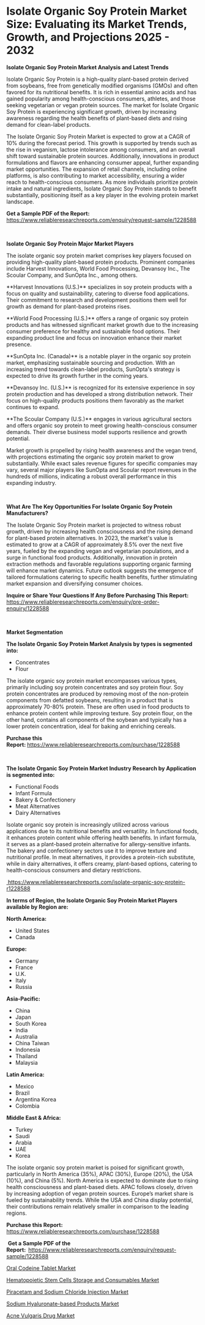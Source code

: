 <p><h1>Isolate Organic Soy Protein Market Size: Evaluating its Market Trends, Growth, and Projections 2025 - 2032</h1></p><p><strong>Isolate Organic Soy Protein Market Analysis and Latest Trends</strong></p>
<p><p>Isolate Organic Soy Protein is a high-quality plant-based protein derived from soybeans, free from genetically modified organisms (GMOs) and often favored for its nutritional benefits. It is rich in essential amino acids and has gained popularity among health-conscious consumers, athletes, and those seeking vegetarian or vegan protein sources. The market for Isolate Organic Soy Protein is experiencing significant growth, driven by increasing awareness regarding the health benefits of plant-based diets and rising demand for clean-label products.</p><p>The Isolate Organic Soy Protein Market is expected to grow at a CAGR of 10% during the forecast period. This growth is supported by trends such as the rise in veganism, lactose intolerance among consumers, and an overall shift toward sustainable protein sources. Additionally, innovations in product formulations and flavors are enhancing consumer appeal, further expanding market opportunities. The expansion of retail channels, including online platforms, is also contributing to market accessibility, ensuring a wider reach to health-conscious consumers. As more individuals prioritize protein intake and natural ingredients, Isolate Organic Soy Protein stands to benefit substantially, positioning itself as a key player in the evolving protein market landscape.</p></p>
<p><strong>Get a Sample PDF of the Report:&nbsp;</strong> <a href="https://www.reliableresearchreports.com/enquiry/request-sample/1228588?utm_campaign=41&utm_medium=2&utm_source=Github&utm_content=ia&utm_term=09032025&utm_id=isolate-organic-soy-protein">https://www.reliableresearchreports.com/enquiry/request-sample/1228588</a></p>
<p>&nbsp;</p>
<p><strong>Isolate Organic Soy Protein Major Market Players</strong></p>
<p><p>The isolate organic soy protein market comprises key players focused on providing high-quality plant-based protein products. Prominent companies include Harvest Innovations, World Food Processing, Devansoy Inc., The Scoular Company, and SunOpta Inc., among others.</p><p>**Harvest Innovations (U.S.)** specializes in soy protein products with a focus on quality and sustainability, catering to diverse food applications. Their commitment to research and development positions them well for growth as demand for plant-based proteins rises.</p><p>**World Food Processing (U.S.)** offers a range of organic soy protein products and has witnessed significant market growth due to the increasing consumer preference for healthy and sustainable food options. Their expanding product line and focus on innovation enhance their market presence.</p><p>**SunOpta Inc. (Canada)** is a notable player in the organic soy protein market, emphasizing sustainable sourcing and production. With an increasing trend towards clean-label products, SunOpta's strategy is expected to drive its growth further in the coming years.</p><p>**Devansoy Inc. (U.S.)** is recognized for its extensive experience in soy protein production and has developed a strong distribution network. Their focus on high-quality products positions them favorably as the market continues to expand.</p><p>**The Scoular Company (U.S.)** engages in various agricultural sectors and offers organic soy protein to meet growing health-conscious consumer demands. Their diverse business model supports resilience and growth potential.</p><p>Market growth is propelled by rising health awareness and the vegan trend, with projections estimating the organic soy protein market to grow substantially. While exact sales revenue figures for specific companies may vary, several major players like SunOpta and Scoular report revenues in the hundreds of millions, indicating a robust overall performance in this expanding industry.</p></p>
<p>&nbsp;</p>
<p><strong>What Are The Key Opportunities For Isolate Organic Soy Protein Manufacturers?</strong></p>
<p><p>The Isolate Organic Soy Protein market is projected to witness robust growth, driven by increasing health consciousness and the rising demand for plant-based protein alternatives. In 2023, the market's value is estimated to grow at a CAGR of approximately 8.5% over the next five years, fueled by the expanding vegan and vegetarian populations, and a surge in functional food products. Additionally, innovation in protein extraction methods and favorable regulations supporting organic farming will enhance market dynamics. Future outlook suggests the emergence of tailored formulations catering to specific health benefits, further stimulating market expansion and diversifying consumer choices.</p></p>
<p><strong>Inquire or Share Your Questions If Any Before Purchasing This Report:</strong> <a href="https://www.reliableresearchreports.com/enquiry/pre-order-enquiry/1228588?utm_campaign=41&utm_medium=2&utm_source=Github&utm_content=ia&utm_term=09032025&utm_id=isolate-organic-soy-protein">https://www.reliableresearchreports.com/enquiry/pre-order-enquiry/1228588</a></p>
<p>&nbsp;</p>
<p><strong>Market Segmentation</strong></p>
<p><strong>The Isolate Organic Soy Protein Market Analysis by types is segmented into:</strong></p>
<p><ul><li>Concentrates</li><li>Flour</li></ul></p>
<p><p>The isolate organic soy protein market encompasses various types, primarily including soy protein concentrates and soy protein flour. Soy protein concentrates are produced by removing most of the non-protein components from defatted soybeans, resulting in a product that is approximately 70-80% protein. These are often used in food products to enhance protein content while improving texture. Soy protein flour, on the other hand, contains all components of the soybean and typically has a lower protein concentration, ideal for baking and enriching cereals.</p></p>
<p><strong>Purchase this Report:&nbsp;</strong><a href="https://www.reliableresearchreports.com/purchase/1228588?utm_campaign=41&utm_medium=2&utm_source=Github&utm_content=ia&utm_term=09032025&utm_id=isolate-organic-soy-protein">https://www.reliableresearchreports.com/purchase/1228588</a></p>
<p>&nbsp;</p>
<p><strong>The Isolate Organic Soy Protein Market Industry Research by Application is segmented into:</strong></p>
<p><ul><li>Functional Foods</li><li>Infant Formula</li><li>Bakery & Confectionery</li><li>Meat Alternatives</li><li>Dairy Alternatives</li></ul></p>
<p><p>Isolate organic soy protein is increasingly utilized across various applications due to its nutritional benefits and versatility. In functional foods, it enhances protein content while offering health benefits. In infant formula, it serves as a plant-based protein alternative for allergy-sensitive infants. The bakery and confectionery sectors use it to improve texture and nutritional profile. In meat alternatives, it provides a protein-rich substitute, while in dairy alternatives, it offers creamy, plant-based options, catering to health-conscious consumers and dietary restrictions.</p></p>
<p><a href="https://www.reliableresearchreports.com/isolate-organic-soy-protein-r1228588?utm_campaign=41&utm_medium=2&utm_source=Github&utm_content=ia&utm_term=09032025&utm_id=isolate-organic-soy-protein">&nbsp;https://www.reliableresearchreports.com/isolate-organic-soy-protein-r1228588</a></p>
<p><strong>In terms of Region, the Isolate Organic Soy Protein Market Players available by Region are:</strong></p>
<p>
    <p> <strong> North America: </strong>
        <ul>
            <li>United States</li>
            <li>Canada</li>
        </ul>
        </p> 
    <p> <strong> Europe: </strong>
        <ul>
            <li>Germany</li>
            <li>France</li>
            <li>U.K.</li>
            <li>Italy</li>
            <li>Russia</li>
        </ul>
        </p> 
    <p> <strong> Asia-Pacific: </strong>
        <ul>
            <li>China</li>
            <li>Japan</li>
            <li>South Korea</li>
            <li>India</li>
            <li>Australia</li>
            <li>China Taiwan</li>
            <li>Indonesia</li>
            <li>Thailand</li>
            <li>Malaysia</li>
        </ul>
        </p> 
    <p> <strong> Latin America: </strong>
        <ul>
            <li>Mexico</li>
            <li>Brazil</li>
            <li>Argentina Korea</li>
            <li>Colombia</li>
        </ul>
        </p> 
    <p> <strong> Middle East & Africa: </strong>
        <ul>
            <li>Turkey</li>
            <li>Saudi</li>
            <li>Arabia</li>
            <li>UAE</li>
            <li>Korea</li>
        </ul>
    </p>
    </p>
<p><p>The isolate organic soy protein market is poised for significant growth, particularly in North America (35%), APAC (30%), Europe (20%), the USA (10%), and China (5%). North America is expected to dominate due to rising health consciousness and plant-based diets. APAC follows closely, driven by increasing adoption of vegan protein sources. Europe’s market share is fueled by sustainability trends. While the USA and China display potential, their contributions remain relatively smaller in comparison to the leading regions.</p></p>
<p><strong>Purchase this Report: </strong><a href="https://www.reliableresearchreports.com/purchase/1228588?utm_campaign=41&utm_medium=2&utm_source=Github&utm_content=ia&utm_term=09032025&utm_id=isolate-organic-soy-protein">https://www.reliableresearchreports.com/purchase/1228588</a></p>
<p>&nbsp;<strong>Get a Sample PDF of the Report:&nbsp;&nbsp;</strong><a href="https://www.reliableresearchreports.com/enquiry/request-sample/1228588?utm_campaign=41&utm_medium=2&utm_source=Github&utm_content=ia&utm_term=09032025&utm_id=isolate-organic-soy-protein">https://www.reliableresearchreports.com/enquiry/request-sample/1228588</a></p>
<p><strong></strong></p>
<p><p><a href="https://github.com/vespigeakexc/Market-Research-Report-List-1/blob/main/oral-codeine-tablet-market.md?utm_campaign=41&utm_medium=2&utm_source=Github&utm_content=ia&utm_term=09032025&utm_id=isolate-organic-soy-protein">Oral Codeine Tablet Market</a></p><p><a href="https://github.com/bartzthateis/Market-Research-Report-List-1/blob/main/hematopoietic-stem-cells-storage-and-consumables-market.md?utm_campaign=41&utm_medium=2&utm_source=Github&utm_content=ia&utm_term=09032025&utm_id=isolate-organic-soy-protein">Hematopoietic Stem Cells Storage and Consumables Market</a></p><p><a href="https://github.com/taffouasaoka/Market-Research-Report-List-1/blob/main/piracetam-and-sodium-chloride-injection-market.md?utm_campaign=41&utm_medium=2&utm_source=Github&utm_content=ia&utm_term=09032025&utm_id=isolate-organic-soy-protein">Piracetam and Sodium Chloride Injection Market</a></p><p><a href="https://github.com/danitkeavyx7/Market-Research-Report-List-1/blob/main/sodium-hyaluronate-based-products-market.md?utm_campaign=41&utm_medium=2&utm_source=Github&utm_content=ia&utm_term=09032025&utm_id=isolate-organic-soy-protein">Sodium Hyaluronate-based Products Market</a></p><p><a href="https://github.com/moorsdorak31/Market-Research-Report-List-1/blob/main/acne-vulgaris-drug-market.md?utm_campaign=41&utm_medium=2&utm_source=Github&utm_content=ia&utm_term=09032025&utm_id=isolate-organic-soy-protein">Acne Vulgaris Drug Market</a></p></p>